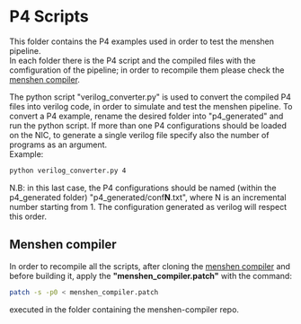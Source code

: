 # P4 Scripts
This folder contains the P4 examples used in order to test the menshen pipeline.<br />
In each folder there is the P4 script and the compiled files with the comfiguration of the pipeline; in order to recompile them please check the [menshen compiler](https://github.com/multitenancy-project/menshen-compiler.git).

The python script "verilog_converter.py" is used to convert the compiled P4 files into verilog code, in order to simulate and test the menshen pipeline. To convert a P4 example, rename the desired folder into "p4_generated" and run the python script.
If more than one P4 configurations should be loaded on the NIC, to generate a single verilog file specify also the number of programs as an argument.<br />
Example: 
```sh
python verilog_converter.py 4
```
N.B: in this last case, the P4 configurations should be named (within the p4_generated folder) "p4_generated/conf**N**.txt", where N is an incremental number starting from 1. 
The configuration generated as verilog will respect this order.

## Menshen compiler
In order to recompile all the scripts, after cloning the [menshen compiler](https://github.com/multitenancy-project/menshen-compiler.git) and before building it, apply the **"menshen_compiler.patch"** with the command:
```sh
patch -s -p0 < menshen_compiler.patch
```
executed in the folder containing the menshen-compiler repo.
